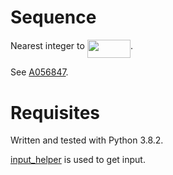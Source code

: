 # Sequence
Nearest integer to <img src="/sequence0/tex/788be51dd87ab49a5599f5f6c6f10bdf.svg?invert_in_darkmode&sanitize=true" align=middle width=69.04875614999999pt height=29.424786600000015pt/>.

See [A056847](https://oeis.org/A056847).

# Requisites
Written and tested with Python 3.8.2.

[input_helper](https://github.com/XPhyro/input_helper) is used to get input.
